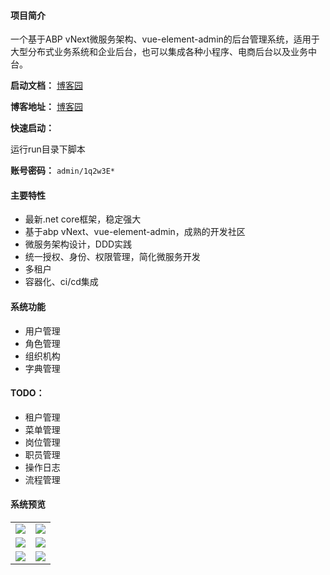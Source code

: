 #### 项目简介
一个基于ABP vNext微服务架构、vue-element-admin的后台管理系统，适用于大型分布式业务系统和企业后台，也可以集成各种小程序、电商后台以及业务中台。

**启动文档：** [博客园](https://www.cnblogs.com/william-xu/p/12806810.html)


**博客地址：** [博客园](https://www.cnblogs.com/william-xu/)

**快速启动：**

运行run目录下脚本

**账号密码：** `admin/1q2w3E*`
#### 主要特性
- 最新.net core框架，稳定强大
- 基于abp vNext、vue-element-admin，成熟的开发社区
- 微服务架构设计，DDD实践
- 统一授权、身份、权限管理，简化微服务开发
- 多租户
- 容器化、ci/cd集成
####  系统功能
- 用户管理
- 角色管理
- 组织机构
- 字典管理
#### TODO：
- 租户管理
- 菜单管理
- 岗位管理
- 职员管理
- 操作日志
- 流程管理
#### 系统预览
<table>
    <tr>
        <td><img src="https://i.loli.net/2020/06/16/AXbKfgtaqhZrClm.png"/></td>
        <td><img src="https://i.loli.net/2020/06/16/1BhfAeVCJPU5azH.png"/></td>
    </tr>
    <tr>
        <td><img src="https://i.loli.net/2020/06/16/8U7uQEVRb4rdYmw.png"/></td>
        <td><img src="https://i.loli.net/2020/06/16/aqPcQ4WeXytzi5Z.png"/></td>
    </tr>
    <tr>
        <td><img src="https://i.loli.net/2020/06/16/LJS5Uy7owtNGfgK.png"/></td>
        <td><img src="https://i.loli.net/2020/06/16/yc1LUur8fKDlWgF.png"/></td>
    </tr>
</table>
